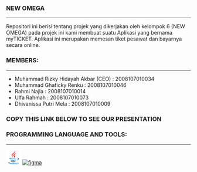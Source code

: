 ### NEW OMEGA
<hr>
Repositori ini berisi tentang projek yang dikerjakan oleh kelompok 6 (NEW OMEGA) pada projek ini kami membuat suatu Aplikasi yang bernama myTICKET. Aplikasi ini merupakan memesan tiket pesawat dan bayarnya secara online.

### MEMBERS:
<hr>
<ul>
   <li>Muhammad Rizky Hidayah Akbar (CEO) : 2008107010034</li>
   <li>Muhammad Ghaficky Renku : 2008107010046</li>
   <li>Rahmi Najla : 2008107010014</li>
   <li>Ulfa Rahmah : 2008107010073</li> 
   <li>Dhivanissa Putri Mela :  2008107010009</li>
</ul>


### COPY THIS LINK BELOW TO SEE OUR PRESENTATION 
            



<h3 align="left"><b>PROGRAMMING LANGUAGE AND TOOLS: </b></h3>
<hr>
<p  <a href="https://www.java.com" target="_blank"> <img src="https://raw.githubusercontent.com/devicons/devicon/master/icons/java/java-original.svg" alt="java" width="40" height="40"/> </a>  <a href="https://www.figma.com/" target="_blank"> <img src="https://www.vectorlogo.zone/logos/figma/figma-icon.svg" alt="figma" width="40" height="40"/> </a> </p>

